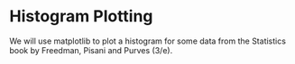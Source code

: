 # Histogram Plotting

We will use matplotlib to plot a histogram for some data from the Statistics book by Freedman, Pisani and Purves (3/e). 